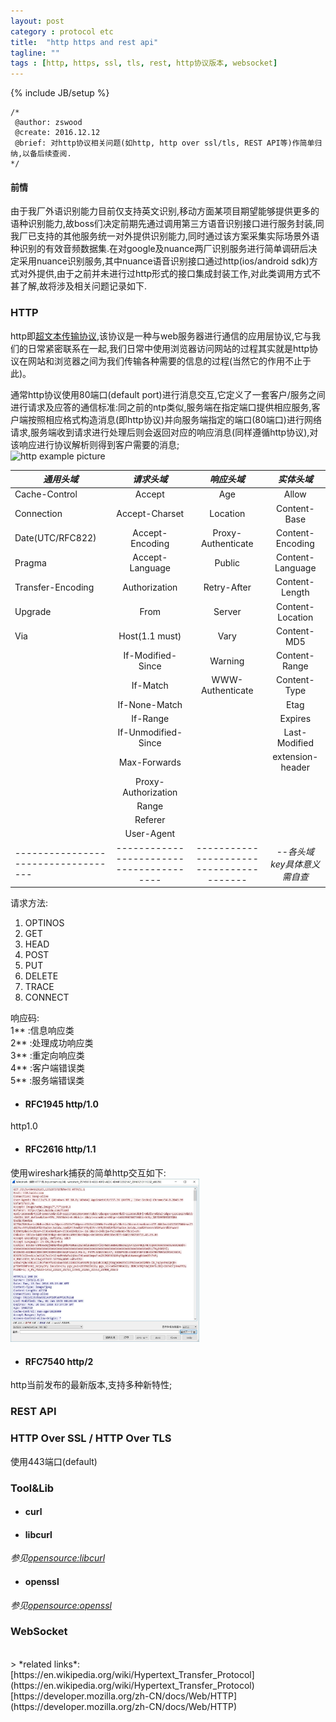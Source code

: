 ```yaml
---
layout: post
category : protocol etc
title:	"http https and rest api"
tagline: ""
tags : [http, https, ssl, tls, rest, http协议版本, websocket]
---
```

{% include JB/setup %}

	/*
	 @author: zswood
	 @create: 2016.12.12
	 @brief: 对http协议相关问题(如http, http over ssl/tls, REST API等)作简单归纳,以备后续查阅.
	*/
  
  

#### 前情
由于我厂外语识别能力目前仅支持英文识别,移动方面某项目期望能够提供更多的语种识别能力,故boss们决定前期先通过调用第三方语音识别接口进行服务封装,同我厂已支持的其他服务统一对外提供识别能力,同时通过该方案采集实际场景外语种识别的有效音频数据集.在对google及nuance两厂识别服务进行简单调研后决定采用nuance识别服务,其中nuance语音识别接口通过http(ios/android sdk)方式对外提供,由于之前并未进行过http形式的接口集成封装工作,对此类调用方式不甚了解,故将涉及相关问题记录如下.


### HTTP  
http即[超文本传输协议](http://baike.baidu.com/item/http),该协议是一种与web服务器进行通信的应用层协议,它与我们的日常紧密联系在一起,我们日常中使用浏览器访问网站的过程其实就是http协议在网站和浏览器之间为我们传输各种需要的信息的过程(当然它的作用不止于此)。  

通常http协议使用80端口(default port)进行消息交互,它定义了一套客户/服务之间进行请求及应答的通信标准:同之前的ntp类似,服务端在指定端口提供相应服务,客户端按照相应格式构造消息(即http协议)并向服务端指定的端口(80端口)进行网络请求,服务端收到请求进行处理后则会返回对应的响应消息(同样遵循http协议),对该响应进行协议解析则得到客户需要的消息;  
![http example picture](/picture/protocol-and-other/http-and-https/http_protocol.jpg)  
 
|	*通用头域*		|		*请求头域*		|		*响应头域*		|		*实体头域*		|
| -------------------- |:--------------------:|:--------------------:|:--------------------:|
| Cache-Control		| 	Accept				| Age				| Allow
| Connection		| 	Accept-Charset		| Location			| Content-Base
| Date(UTC/RFC822)	| 	Accept-Encoding		| Proxy-Authenticate| Content-Encoding
| Pragma			| 	Accept-Language		| Public			| Content-Language
| Transfer-Encoding	| 	Authorization		| Retry-After		| Content-Length
| Upgrade			| 	From				| Server			| Content-Location
| Via				| 	Host(1.1 must)		| Vary				| Content-MD5
|					|	If-Modified-Since	| Warning			| Content-Range
|					|	If-Match			| WWW-Authenticate	| Content-Type
|					|	If-None-Match		|					| Etag
|					|	If-Range			|					| Expires
|					|	If-Unmodified-Since	| 					| Last-Modified
|					|	Max-Forwards		|					| extension-header
|					|	Proxy-Authorization	|					|
|					|	Range				|					|
|					|	Referer				|					|
|					|	User-Agent			|					|
|-----------------------------------| ---------------------------------------- | ---------------------------------------- |--*各头域key具体意义需自查* |
  
请求方法:  
1. OPTINOS  
2. GET  
3. HEAD  
4. POST  
5. PUT  
6. DELETE  
7. TRACE  
8. CONNECT  


响应码:  
 1** :信息响应类  
 2** :处理成功响应类  
 3** :重定向响应类  
 4** :客户端错误类  
 5** :服务端错误类  


* #### RFC1945 http/1.0
http1.0

* #### RFC2616 http/1.1
使用wireshark捕获的简单http交互如下:  
<img src="/picture/protocol-and-other/http-and-https/http_wireshark.jpg" width="60%" height="60%" />


* #### RFC7540 http/2
http当前发布的最新版本,支持多种新特性;

### REST API  

### HTTP Over SSL / HTTP Over TLS  
使用443端口(default)

### Tool&Lib
* #### curl
* #### libcurl
*参见[opensource:libcurl](link:)*
* #### openssl
*参见[opensource:openssl](link:)*

### WebSocket
 
<br/>
> *related links*:  
[https://en.wikipedia.org/wiki/Hypertext_Transfer_Protocol](https://en.wikipedia.org/wiki/Hypertext_Transfer_Protocol)  
[https://developer.mozilla.org/zh-CN/docs/Web/HTTP](https://developer.mozilla.org/zh-CN/docs/Web/HTTP)
